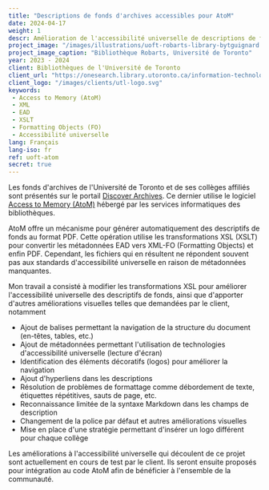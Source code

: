 ```yaml
---
title: "Descriptions de fonds d'archives accessibles pour AtoM"
date: 2024-04-17
weight: 1
descr: Amélioration de l'accessibilité universelle de descriptions de fonds au format PDF générés depuis les notices EAD pour les archives de l'Université de Toronto.
project_image: "/images/illustrations/uoft-robarts-library-bytguignard.jpg"
project_image_caption: "Bibliothèque Robarts, Université de Toronto"
year: 2023 - 2024
client: Bibliothèques de l'Université de Toronto
client_url: "https://onesearch.library.utoronto.ca/information-technology-services-its"
client_logo: "/images/clients/utl-logo.svg"
keywords: 
 - Access to Memory (AtoM)
 - XML
 - EAD
 - XSLT
 - Formatting Objects (FO)
 - Accessibilité universelle
lang: Français
lang-iso: fr
ref: uoft-atom
secret: true
---
```


Les fonds d'archives de l'Université de Toronto et de ses collèges affiliés sont présentés sur le portail
[Discover Archives](https://discoverarchives.library.utoronto.ca/index.php/). Ce dernier utilise le logiciel
[Access to Memory (AtoM)](https://www.accesstomemory.org/fr/) hébergé par les services informatiques des bibliothèques.

AtoM offre un mécanisme pour générer automatiquement des descriptifs de fonds au format PDF. Cette opération
utilise les transformations XSL (XSLT) pour convertir les métadonnées EAD vers XML-FO (Formatting Objects) et enfin PDF.
Cependant, les fichiers qui en résultent ne répondent souvent pas aux standards d'accessibilité universelle en raison de métadonnées manquantes.

Mon travail a consisté à modifier les transformations XSL pour améliorer l'accessibilité universelle des descriptifs de fonds, ainsi que
d'apporter d'autres améliorations visuelles telles que demandées par le client, notamment

- Ajout de balises permettant la navigation de la structure du document (en-têtes, tables, etc.)
- Ajout de métadonnées permettant l'utilisation de technologies d'accessibilité universelle (lecture d'écran)
- Identification des éléments décoratifs (logos) pour améliorer la navigation
- Ajout d'hyperliens dans les descriptions
- Résolution de problèmes de formattage comme débordement de texte, étiquettes répétitives, sauts de page, etc.
- Reconnaissance limitée de la syntaxe Markdown dans les champs de description
- Changement de la police par défaut et autres améliorations visuelles
- Mise en place d'une stratégie permettant d'insérer un logo différent pour chaque collège

Les améliorations à l'accessibilité universelle qui découlent de ce projet sont actuellement en cours de test par le client. Ils seront
ensuite proposés pour intégration au code AtoM afin de bénéficier à l'ensemble de la communauté.